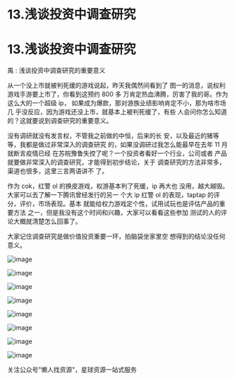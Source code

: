 # 13.浅谈投资中调查研究

# 13.浅谈投资中调查研究

禺 : 浅谈投资中调查研究的重要意义

从一个没上市就被判死缓的游戏说起，昨天我偶然间看到了 图一的消息，说权利游戏手游要上市了，你看到这预约 800 多 万肯定热血沸腾，厉害了我的哥。作为这么大的一个超级 ip， 如果成为爆款，那对游族业绩影响肯定不小，那为啥市场几 乎没反应，因为游戏还没上市，就基本上被判死缓了，有些 人会问你怎么知道的？这就要说到调查研究的重要意义。

没有调研就没有发言权，不管我之前做的中恒，后来的长 安，以及最近的猪等等，我都是做过非常深入的调查研究 的，如果没调研过我怎么能最早在去年 11 月就断言疫情已经 在苏皖豫鲁失控了呢？一个投资者看好一个行业，公司或者 产品就要做非常深入的调查研究，才能得到初步结论，关于 调查研究的方法非常多，渠道也很多，这里三言两语讲不 了。

作为 cok，红警 ol 的换皮游戏，权游基本判了死缓，ip 再大也 没用，越大越毁。大家可以去了解一下腾讯曾经发行的另一 个大 ip 红警 ol 的表现，taptap 的评分，评价，市场表现。基本 就能给权力游戏定个性，试用试玩也是评估产品的重要方法 之一，但是我没有这个时间和兴趣，大家可以看看这些参加 测试的人的评论大概就清楚怎么回事了。

大家记住调查研究是做价值投资重要一环，拍脑袋坐家里空 想得到的结论没任何意义。

![image](img/Image_005.png)

![image](img/Image_006.png)

![image](img/Image_007.png)

![image](img/Image_008.png)

![image](img/Image_009.png)

![image](img/Image_010.png)

![image](img/Image_011.png)

![image](img/Image_012.png)

关注公众号"懒人找资源"，星球资源一站式服务